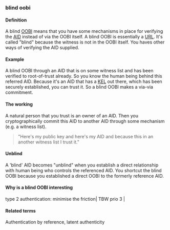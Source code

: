 ### blind oobi

<h4>Definition</h4><p>A blind <a href="OOBI">OOBI</a> means that you have some mechanisms in place for verifying the <a href="AID">AID</a> instead of via the OOBI itself. A blind OOBI is essentially a <a href="URL">URL</a>. It&#39;s called &quot;blind&quot; because the witness is not in the OOBI itself. You haves other ways of verifying the AID supplied. </p><h4>Example</h4><p>A blind OOBI through an AID that is on some witness list and has been verified to root-of-trust already. So you know the human being behind this referred AID. Because it&#39;s an AID that has a <a href="KEL">KEL</a> out there, which has been securely established, you can trust it. So a blind OOBI makes a via-via commitment. </p><h4>The working</h4><p>A natural person that you trust is an owner of an AID. Then you cryptographically commit this AID to another AID through some mechanism (e.g. a witness list).</p><blockquote><p>&quot;Here&#39;s my public key and here&#39;s my AID and because this in an another witness list I trust it.&quot;</p></blockquote><h4>Unblind</h4><p>A &#39;blind&#39; AID becomes &quot;unblind&quot; when you establish a direct relationship with human being who controls the referenced AID. You shortcut the blind OOBI because you established a direct OOBI to the formerly reference AID.</p><h4>Why is a blind OOBI interesting</h4><p>type 2 authentication: minimise the friction| TBW prio 3 |</p><h4>Related terms</h4><p>Authentication by reference, latent authenticity</p>